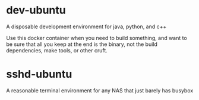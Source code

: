 # dev-ubuntu
A disposable development environment for java, python, and c++

Use this docker container when you need to build something, and want to be sure that all you keep at the end is the binary, not the build dependencies, make tools, or other cruft.

# sshd-ubuntu
A reasonable terminal environment for any NAS that just barely has busybox
